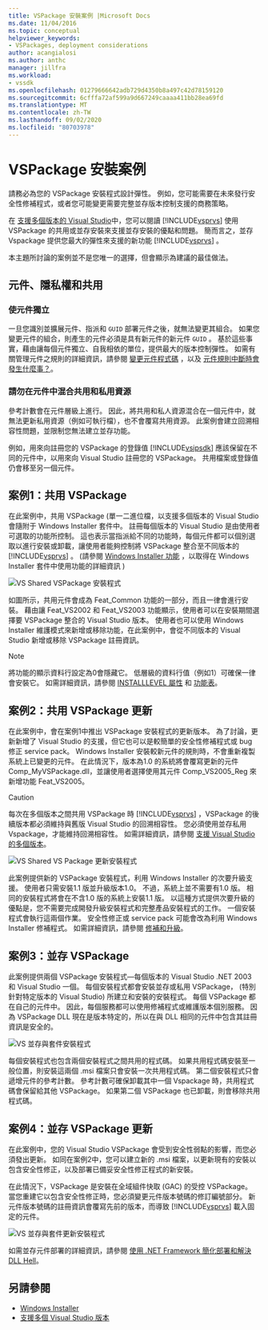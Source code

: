 ```yaml
---
title: VSPackage 安裝案例 |Microsoft Docs
ms.date: 11/04/2016
ms.topic: conceptual
helpviewer_keywords:
- VSPackages, deployment considerations
author: acangialosi
ms.author: anthc
manager: jillfra
ms.workload:
- vssdk
ms.openlocfilehash: 01279666642adb729d4350b8a497c42d78159120
ms.sourcegitcommit: 6cfffa72af599a9d667249caaaa411bb28ea69fd
ms.translationtype: MT
ms.contentlocale: zh-TW
ms.lasthandoff: 09/02/2020
ms.locfileid: "80703978"
---
```

# <a name="vspackage-setup-scenarios"></a>VSPackage 安裝案例

請務必為您的 VSPackage 安裝程式設計彈性。 例如，您可能需要在未來發行安全性修補程式，或者您可能變更需要完整並存版本控制支援的商務策略。

在 [支援多個版本的 Visual Studio](../../extensibility/supporting-multiple-versions-of-visual-studio.md)中，您可以閱讀 [!INCLUDE[vsprvs](../../code-quality/includes/vsprvs_md.md)] 使用 VSPackage 的共用或並存安裝來支援並存安裝的優點和問題。 簡而言之，並存 Vspackage 提供您最大的彈性來支援的新功能 [!INCLUDE[vsprvs](../../code-quality/includes/vsprvs_md.md)] 。

本主題所討論的案例並不是您唯一的選擇，但會顯示為建議的最佳做法。

## <a name="components-privacy-and-sharing"></a>元件、隱私權和共用

### <a name="make-your-components-independent"></a>使元件獨立

一旦您識別並擴展元件、指派和 `GUID` 部署元件之後，就無法變更其組合。 如果您變更元件的組合，則產生的元件必須是具有新元件的新元件 `GUID` 。 基於這些事實，藉由讓每個元件獨立、自我相依的單位，提供最大的版本控制彈性。 如需有關管理元件之規則的詳細資訊，請參閱 [變更元件程式碼](/windows/desktop/Msi/changing-the-component-code) ，以及 [元件規則中斷時會發生什麼事？](/windows/desktop/Msi/what-happens-if-the-component-rules-are-broken)。

### <a name="do-not-mix-shared-and-private-resources-in-a-component"></a>請勿在元件中混合共用和私用資源

參考計數會在元件層級上進行。 因此，將共用和私人資源混合在一個元件中，就無法更新私用資源（例如可執行檔），也不會覆寫共用資源。 此案例會建立回溯相容性問題，並限制您無法建立並存功能。

例如，用來向註冊您的 VSPackage 的登錄值 [!INCLUDE[vsipsdk](../../extensibility/includes/vsipsdk_md.md)] 應該保留在不同的元件中，以用來向 Visual Studio 註冊您的 VSPackage。 共用檔案或登錄值仍會移至另一個元件。

## <a name="scenario-1-shared-vspackage"></a>案例1：共用 VSPackage

在此案例中，共用 VSPackage (單一二進位檔，以支援多個版本的 Visual Studio 會隨附于 Windows Installer 套件中。 註冊每個版本的 Visual Studio 是由使用者可選取的功能所控制。 這也表示當指派給不同的功能時，每個元件都可以個別選取以進行安裝或卸載，讓使用者能夠控制將 VSPackage 整合至不同版本的 [!INCLUDE[vsprvs](../../code-quality/includes/vsprvs_md.md)] 。  (請參閱 [Windows Installer 功能](/windows/desktop/Msi/windows-installer-features) ，以取得在 Windows Installer 套件中使用功能的詳細資訊 ) 

![VS Shared VSPackage 安裝程式](../../extensibility/internals/media/vs_sharedpackage.gif "VS_SharedPackage")

如圖所示，共用元件會成為 Feat_Common 功能的一部分，而且一律會進行安裝。 藉由讓 Feat_VS2002 和 Feat_VS2003 功能顯示，使用者可以在安裝期間選擇要 VSPackage 整合的 Visual Studio 版本。 使用者也可以使用 Windows Installer 維護模式來新增或移除功能，在此案例中，會從不同版本的 Visual Studio 新增或移除 VSPackage 註冊資訊。

> [!NOTE]
> 將功能的顯示資料行設定為0會隱藏它。 低層級的資料行值（例如1）可確保一律會安裝它。 如需詳細資訊，請參閱 [INSTALLLEVEL 屬性](/windows/desktop/Msi/installlevel) 和 [功能表](/windows/desktop/Msi/feature-table)。

## <a name="scenario-2-shared-vspackage-update"></a>案例2：共用 VSPackage 更新

在此案例中，會在案例1中推出 VSPackage 安裝程式的更新版本。 為了討論，更新新增了 Visual Studio 的支援，但它也可以是較簡單的安全性修補程式或 bug 修正 service pack。 Windows Installer 安裝較新元件的規則時，不會重新複製系統上已變更的元件。 在此情況下，版本為1.0 的系統將會覆寫更新的元件 Comp_MyVSPackage.dll，並讓使用者選擇使用其元件 Comp_VS2005_Reg 來新增功能 Feat_VS2005。

> [!CAUTION]
> 每次在多個版本之間共用 VSPackage 時 [!INCLUDE[vsprvs](../../code-quality/includes/vsprvs_md.md)] ，VSPackage 的後續版本都必須維持與舊版 Visual Studio 的回溯相容性。 您必須使用並存私用 Vspackage，才能維持回溯相容性。 如需詳細資訊，請參閱 [支援 Visual Studio 的多個版本](../../extensibility/supporting-multiple-versions-of-visual-studio.md)。

![VS Shared VS Package 更新安裝程式](../../extensibility/internals/media/vs_sharedpackageupdate.gif "VS_SharedPackageUpdate")

此案例提供新的 VSPackage 安裝程式，利用 Windows Installer 的次要升級支援。 使用者只需安裝1.1 版並升級版本1.0。 不過，系統上並不需要有1.0 版。 相同的安裝程式將會在不含1.0 版的系統上安裝1.1 版。 以這種方式提供次要升級的優點是，您不需要完成開發升級安裝程式和完整產品安裝程式的工作。 一個安裝程式會執行這兩個作業。 安全性修正或 service pack 可能會改為利用 Windows Installer 修補程式。 如需詳細資訊，請參閱 [修補和升級](/windows/desktop/Msi/patching-and-upgrades)。

## <a name="scenario-3-side-by-side-vspackage"></a>案例3：並存 VSPackage

此案例提供兩個 VSPackage 安裝程式—每個版本的 Visual Studio .NET 2003 和 Visual Studio 一個。 每個安裝程式都會安裝並存或私用 VSPackage， (特別針對特定版本的 Visual Studio) 所建立和安裝的安裝程式。 每個 VSPackage 都在自己的元件中。 因此，每個服務都可以使用修補程式或維護版本個別服務。 因為 VSPackage DLL 現在是版本特定的，所以在與 DLL 相同的元件中包含其註冊資訊是安全的。

![VS 並存與套件安裝程式](../../extensibility/internals/media/vs_sbys_package.gif "VS_SbyS_Package")

每個安裝程式也包含兩個安裝程式之間共用的程式碼。 如果共用程式碼安裝至一般位置，則安裝這兩個 .msi 檔案只會安裝一次共用程式碼。 第二個安裝程式只會遞增元件的參考計數。 參考計數可確保卸載其中一個 Vspackage 時，共用程式碼會保留給其他 VSPackage。 如果第二個 VSPackage 也已卸載，則會移除共用程式碼。

## <a name="scenario-4-side-by-side-vspackage-update"></a>案例4：並存 VSPackage 更新

在此案例中，您的 Visual Studio VSPackage 會受到安全性弱點的影響，而您必須發出更新。 如同在案例2中，您可以建立新的 .msi 檔案，以更新現有的安裝以包含安全性修正，以及部署已備妥安全性修正程式的新安裝。

在此情況下，VSPackage 是安裝在全域組件快取 (GAC) 的受控 VSPackage。 當您重建它以包含安全性修正時，您必須變更元件版本號碼的修訂編號部分。 新元件版本號碼的註冊資訊會覆寫先前的版本，而導致 [!INCLUDE[vsprvs](../../code-quality/includes/vsprvs_md.md)] 載入固定的元件。

![VS 並存與套件更新安裝程式](../../extensibility/internals/media/vs_sbys_packageupdate.gif "VS_SbyS_PackageUpdate")

如需並存元件部署的詳細資訊，請參閱 [使用 .NET Framework 簡化部署和解決 DLL Hell](https://msdn.microsoft.com/library/ms973843.aspx)。

## <a name="see-also"></a>另請參閱

- [Windows Installer](/windows/desktop/Msi/windows-installer-portal)
- [支援多個 Visual Studio 版本](../../extensibility/supporting-multiple-versions-of-visual-studio.md)
